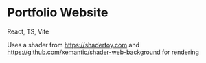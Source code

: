 # Portfolio Website

React, TS, Vite

Uses a shader from https://shadertoy.com and https://github.com/xemantic/shader-web-background for rendering

